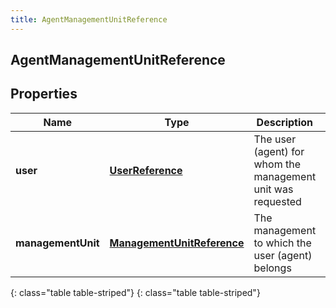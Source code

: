 ```yaml
---
title: AgentManagementUnitReference
---
```

## AgentManagementUnitReference


## Properties

| Name | Type | Description | Notes |
| ------------ | ------------- | ------------- | ------------- |
| **user** | [**UserReference**](UserReference.html) | The user (agent) for whom the management unit was requested |  [optional] |
| **managementUnit** | [**ManagementUnitReference**](ManagementUnitReference.html) | The management to which the user (agent) belongs |  [optional] |
{: class="table table-striped"}
{: class="table table-striped"}


